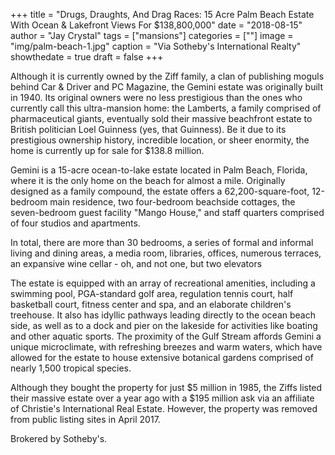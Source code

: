 +++
title = "Drugs, Draughts, And Drag Races: 15 Acre Palm Beach Estate With Ocean & Lakefront Views For $138,800,000"
date = "2018-08-15"
author = "Jay Crystal"
tags = ["mansions"]
categories = [""]
image = "img/palm-beach-1.jpg"
caption = "Via Sotheby's International Realty"
showthedate = true
draft = false
+++

Although it is currently owned by the Ziff family, a clan of publishing moguls behind Car & Driver and PC Magazine, the Gemini estate was originally built in 1940. Its original owners were no less prestigious than the ones who currently call this ultra-mansion home: the Lamberts, a family comprised of pharmaceutical giants, eventually sold their massive beachfront estate to British politician Loel Guinness (yes, that Guinness). Be it due to its prestigious ownership history, incredible location, or sheer enormity, the home is currently up for sale for $138.8 million.

Gemini is a 15-acre ocean-to-lake estate located in Palm Beach, Florida, where it is the only home on the beach for almost a mile. Originally designed as a family compound, the estate offers a 62,200-square-foot, 12-bedroom main residence, two four-bedroom beachside cottages, the seven-bedroom guest facility "Mango House," and staff quarters comprised of four studios and apartments.

In total, there are more than 30 bedrooms, a series of formal and informal living and dining areas, a media room, libraries, offices, numerous terraces, an expansive wine cellar - oh, and not one, but two elevators

The estate is equipped with an array of recreational amenities, including a swimming pool, PGA-standard golf area, regulation tennis court, half basketball court, fitness center and spa, and an elaborate children's treehouse. It also has idyllic pathways leading directly to the ocean beach side, as well as to a dock and pier on the lakeside for activities like boating and other aquatic sports. The proximity of the Gulf Stream affords Gemini a unique microclimate, with refreshing breezes and warm waters, which have allowed for the estate to house extensive botanical gardens comprised of nearly 1,500 tropical species.

Although they bought the property for just $5 million in 1985, the Ziffs listed their massive estate over a year ago with a $195 million ask via an affiliate of Christie's International Real Estate. However, the property was removed from public listing sites in April 2017.

Brokered by Sotheby's.
